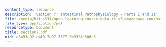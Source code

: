 ```yaml
---
content_type: resource
description: 'Section 7: Intestinal Pathophysiology - Parts I and II'
file: /media/https%3A/open-learning-course-data-rc.s3.amazonaws.com/hst-121-gastroenterology-fall-2005/a3493a92d4107a9733770e338fd606c3_section7.pdf
file_type: application/pdf
resourcetype: Document
title: section7.pdf
uid: a3493a92-d410-7a97-3377-0e338fd606c3
---
```

